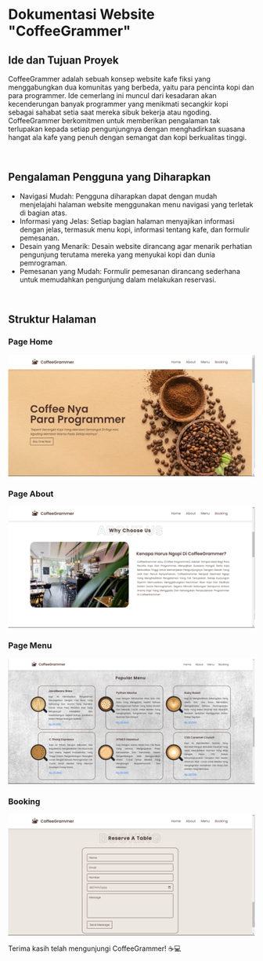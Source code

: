 # Dokumentasi Website "CoffeeGrammer"

## Ide dan Tujuan Proyek
CoffeeGrammer adalah sebuah konsep website kafe fiksi yang menggabungkan dua komunitas yang berbeda, yaitu para pencinta kopi dan para programmer. 
Ide cemerlang ini muncul dari kesadaran akan kecenderungan banyak programmer yang menikmati secangkir kopi sebagai sahabat setia saat mereka sibuk bekerja atau ngoding. 
CoffeeGrammer berkomitmen untuk memberikan pengalaman tak terlupakan kepada setiap pengunjungnya dengan menghadirkan suasana hangat ala kafe yang penuh dengan semangat dan kopi berkualitas tinggi.

<br>

## Pengalaman Pengguna yang Diharapkan
- Navigasi Mudah: Pengguna diharapkan dapat dengan mudah menjelajahi halaman website menggunakan menu navigasi yang terletak di bagian atas.
- Informasi yang Jelas: Setiap bagian halaman menyajikan informasi dengan jelas, termasuk menu kopi, informasi tentang kafe, dan formulir pemesanan.
- Desain yang Menarik: Desain website dirancang agar menarik perhatian pengunjung terutama mereka yang menyukai kopi dan dunia pemrograman.
- Pemesanan yang Mudah: Formulir pemesanan dirancang sederhana untuk memudahkan pengunjung dalam melakukan reservasi.

<br>

## Struktur Halaman
### Page Home
   ![Page Home](Screenshot/Screenshot-Page-Home.png)
<br>
### Page About
   ![Page About](Screenshot/Screenshot-Page-About.png)
<br>
### Page Menu
   ![Page Menu](Screenshot/Screenshot-Page-Menu.png)
<br>
### Booking
   ![Page Booking](Screenshot/Screenshot-Page-Booking.png)


Terima kasih telah mengunjungi CoffeeGrammer! ☕💻
